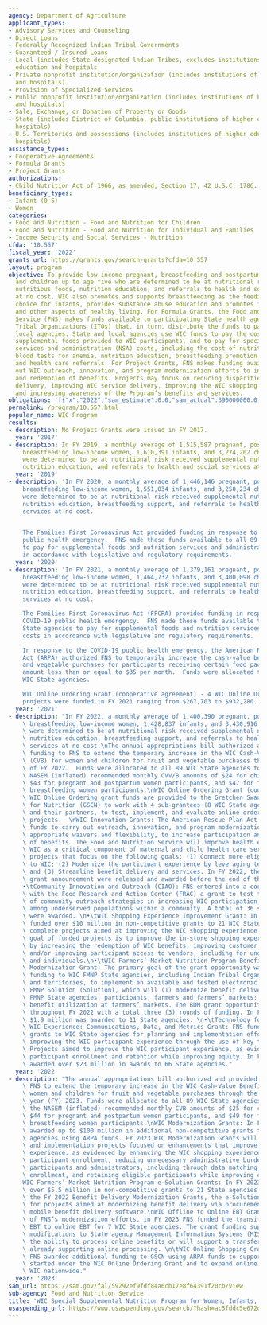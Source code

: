 ```yaml
---
agency: Department of Agriculture
applicant_types:
- Advisory Services and Counseling
- Direct Loans
- Federally Recognized lndian Tribal Governments
- Guaranteed / Insured Loans
- Local (includes State-designated lndian Tribes, excludes institutions of higher
  education and hospitals
- Private nonprofit institution/organization (includes institutions of higher education
  and hospitals)
- Provision of Specialized Services
- Public nonprofit institution/organization (includes institutions of higher education
  and hospitals)
- Sale, Exchange, or Donation of Property or Goods
- State (includes District of Columbia, public institutions of higher education and
  hospitals)
- U.S. Territories and possessions (includes institutions of higher education and
  hospitals)
assistance_types:
- Cooperative Agreements
- Formula Grants
- Project Grants
authorizations:
- Child Nutrition Act of 1966, as amended, Section 17, 42 U.S.C. 1786.
beneficiary_types:
- Infant (0-5)
- Women
categories:
- Food and Nutrition - Food and Nutrition for Children
- Food and Nutrition - Food and Nutrition for Individual and Families
- Income Security and Social Services - Nutrition
cfda: '10.557'
fiscal_year: '2022'
grants_url: https://grants.gov/search-grants?cfda=10.557
layout: program
objective: To provide low-income pregnant, breastfeeding and postpartum women, infants,
  and children up to age five who are determined to be at nutritional risk with supplemental
  nutritious foods, nutrition education, and referrals to health and social services
  at no cost. WIC also promotes and supports breastfeeding as the feeding method of
  choice for infants, provides substance abuse education and promotes immunization
  and other aspects of healthy living. For Formula Grants, the Food and Nutrition
  Service (FNS) makes funds available to participating State health agencies and Indian
  Tribal Organizations (ITOs) that, in turn, distribute the funds to participating
  local agencies. State and local agencies use WIC funds to pay the costs of specified
  supplemental foods provided to WIC participants, and to pay for specified nutrition
  services and administration (NSA) costs, including the cost of nutrition assessments,
  blood tests for anemia, nutrition education, breastfeeding promotion and support,
  and health care referrals. For Project Grants, FNS makes funding available to carry
  out WIC outreach, innovation, and program modernization efforts to increase participation
  and redemption of benefits. Projects may focus on reducing disparities in program
  delivery, improving WIC service delivery, improving the WIC shopping experience,
  and increasing awareness of the Program’s benefits and services.
obligations: '[{"x":"2022","sam_estimate":0.0,"sam_actual":390000000.0,"usa_spending_actual":5556689562.01},{"x":"2023","sam_estimate":29034687.0,"sam_actual":0.0,"usa_spending_actual":6592817284.43},{"x":"2024","sam_estimate":6800000000.0,"sam_actual":0.0,"usa_spending_actual":6944890819.52}]'
permalink: /program/10.557.html
popular_name: WIC Program
results:
- description: No Project Grants were issued in FY 2017.
  year: '2017'
- description: In FY 2019, a monthly average of 1,515,587 pregnant, post-partum and
    breastfeeding low-income women, 1,610,391 infants, and 3,274,202 children who
    were determined to be at nutritional risk received supplemental nutritious foods,
    nutrition education, and referrals to health and social services at no cost.
  year: '2019'
- description: 'In FY 2020, a monthly average of 1,446,146 pregnant, post-partum and
    breastfeeding low-income women, 1,551,034 infants, and 3,250,234 children who
    were determined to be at nutritional risk received supplemental nutritious foods,
    nutrition education, breastfeeding support, and referrals to health and social
    services at no cost.


    The Families First Coronavirus Act provided funding in response to the COVID-19
    public health emergency.  FNS made these funds available to all 89 WIC State agencies
    to pay for supplemental foods and nutrition services and administration costs
    in accordance with legislative and regulatory requirements.'
  year: '2020'
- description: 'In FY 2021, a monthly average of 1,379,161 pregnant, post-partum and
    breastfeeding low-income women, 1,464,732 infants, and 3,400,098 children who
    were determined to be at nutritional risk received supplemental nutritious foods,
    nutrition education, breastfeeding support, and referrals to health and social
    services at no cost.

    The Families First Coronavirus Act (FFCRA) provided funding in response to the
    COVID-19 public health emergency.  FNS made these funds available to all 89 WIC
    State agencies to pay for supplemental foods and nutrition services and administration
    costs in accordance with legislative and regulatory requirements.

    In response to the COVID-19 public health emergency, the American Rescue Plan
    Act (ARPA) authorized FNS to temporarily increase the cash-value benefit for fruit
    and vegetable purchases for participants receiving certain food packages to an
    amount less than or equal to $35 per month.  Funds were allocated to 87 of 89
    WIC State agencies.

    WIC Online Ordering Grant (cooperative agreement) - 4 WIC Online Ordering sub-grant
    projects were funded in FY 2021 ranging from $267,703 to $932,280.'
  year: '2021'
- description: "In FY 2022, a monthly average of 1,400,390 pregnant, post-partum and\
    \ breastfeeding low-income women, 1,428,837 infants, and 3,430,916 children who\
    \ were determined to be at nutritional risk received supplemental nutritious foods,\
    \ nutrition education, breastfeeding support, and referrals to health and social\
    \ services at no cost.\nThe annual appropriations bill authorized and provided\
    \ funding to FNS to extend the temporary increase in the WIC Cash-Value Benefit\
    \ (CVB) for women and children for fruit and vegetable purchases through the end\
    \ of FY 2022.  Funds were allocated to all 89 WIC State agencies to provide the\
    \ NASEM (inflated) recommended monthly CVV/B amounts of $24 for child participants,\
    \ $43 for pregnant and postpartum women participants, and $47 for fully and partially\
    \ breastfeeding women participants.\nWIC Online Ordering Grant (cooperative agreement):\
    \ WIC Online Ordering grant funds are provided to the Gretchen Swanson Center\
    \ for Nutrition (GSCN) to work with 4 sub-grantees (8 WIC State agencies total),\
    \ and their partners, to test, implement, and evaluate online ordering and transaction\
    \ projects.  \nWIC Innovation Grants: The American Rescue Plan Act of 2021 included\
    \ funds to carry out outreach, innovation, and program modernization, including\
    \ appropriate waivers and flexibility, to increase participation and redemption\
    \ of benefits. The Food and Nutrition Service will improve health equity by positioning\
    \ WIC as a critical component of maternal and child health care services by supporting\
    \ projects that focus on the following goals: (1) Connect more eligible people\
    \ to WIC; (2) Modernize the participant experience by leveraging technology solutions;\
    \ and (3) Streamline benefit delivery and services. In FY 2022, the following\
    \ grant announcement were released and awarded before the end of the fiscal year:\n\
    •\tCommunity Innovation and Outreach (CIAO): FNS entered into a cooperative agreement\
    \ with the Food Research and Action Center (FRAC) a grant to test the effectiveness\
    \ of community outreach strategies in increasing WIC participation, especially\
    \ among underserved populations within a community. A total of 36 subgrantee projects\
    \ were awarded. \n•\tWIC Shopping Experience Improvement Grant: In FY 2022, FNS\
    \ funded over $10 million in non-competitive grants to 21 WIC State agencies to\
    \ complete projects aimed at improving the WIC shopping experience. The primary\
    \ goal of funded projects is to improve the in-store shopping experience, as evidenced\
    \ by increasing the redemption of WIC benefits, improving customer satisfaction,\
    \ and/or improving participant access to vendors, including for underserved communities\
    \ and individuals.\n•\tWIC Farmers’ Market Nutrition Program Benefit Delivery\
    \ Modernization Grant: The primary goal of the grant opportunity was to provide\
    \ funding to WIC FMNP State agencies, including Indian Tribal Organizations (ITO)\
    \ and territories, to implement an available and tested electronic, mobile WIC\
    \ FMNP Solution (Solution), which will (1) modernize benefit delivery for WIC\
    \ FMNP State agencies, participants, farmers and farmers’ markets; and (2) increase\
    \ benefit utilization at farmers’ markets. The BDM grant opportunity was open\
    \ throughout FY 2022 with a total three (3) rounds of funding. In FY 2022, over\
    \ $1.9 million was awarded to 11 State agencies. \n•\tTechnology for a Better\
    \ WIC Experience: Communications, Data, and Metrics Grant: FNS funded non-competitive\
    \ grants to WIC State agencies for planning and implementation efforts around\
    \ improving the WIC participant experience through the use of key technology enhancements.\
    \ Projects aimed to improve the WIC participant experience, as evidenced by increasing\
    \ participant enrollment and retention while improving equity. In FY 2022, FNS\
    \ awarded over $23 million in awards to 66 State agencies."
  year: '2022'
- description: "The annual appropriations bill authorized and provided funding to\
    \ FNS to extend the temporary increase in the WIC Cash-Value Benefit (CVB) for\
    \ women and children for fruit and vegetable purchases through the end of fiscal\
    \ year (FY) 2023. Funds were allocated to all 89 WIC State agencies to provide\
    \ the NASEM (inflated) recommended monthly CVB amounts of $25 for child participants,\
    \ $44 for pregnant and postpartum women participants, and $49 for fully and partially\
    \ breastfeeding women participants.\nWIC Modernization Grants: In FY 2023, FNS\
    \ awarded up to $100 million in additional non-competitive grants to WIC State\
    \ agencies using ARPA funds. FY 2023 WIC Modernization Grants will support planning\
    \ and implementation projects focused on enhancements that improve the WIC participant\
    \ experience, as evidenced by enhancing the WIC shopping experience, increasing\
    \ participant enrollment, reducing unnecessary administrative burden for both\
    \ participants and administrators, including through data matching to streamline\
    \ enrollment, and retaining eligible participants while improving equity.  \n\
    WIC Farmers’ Market Nutrition Program e-Solution Grants: In FY 2023, FNS awarded\
    \ over $5.5 million in non-competitive grants to 21 State agencies. Similar to\
    \ the FY 2022 Benefit Delivery Modernization Grants, the e-Solution grants are\
    \ for projects aimed at modernizing benefit delivery via procurement of web-based\
    \ mobile benefit delivery software.\nWIC Offline to Online EBT Grants: As part\
    \ of FNS’s modernization efforts, in FY 2023 FNS funded the transition from offline\
    \ EBT to online EBT for 7 WIC State agencies. The grant funding supports major\
    \ modifications to State agency Management Information Systems (MIS) to support\
    \ the ability to process online benefits or will support a transfer of a WIC MIS\
    \ already supporting online processing. \n\tWIC Online Shopping Grant: In FY 2023,\
    \ FNS awarded additional funding to GSCN using ARPA funds to support the work\
    \ started under the WIC Online Ordering Grant and to expand online shopping in\
    \ WIC nationwide."
  year: '2023'
sam_url: https://sam.gov/fal/59292ef9fdf84a6cb17e8f64391f20cb/view
sub-agency: Food and Nutrition Service
title: 'WIC Special Supplemental Nutrition Program for Women, Infants, and Children '
usaspending_url: https://www.usaspending.gov/search/?hash=ac5fddc5e672d633384045613eb641a5
---
```


